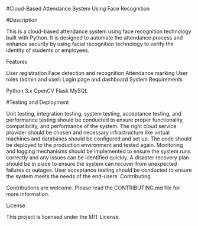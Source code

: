 #Cloud-Based Attendance System Using Face Recognition

#Description

This is a cloud-based attendance system using face recognition technology built with Python. It is designed to automate the attendance process and enhance security by using facial recognition technology to verify the identity of students or employees.

Features

User registration
Face detection and recognition
Attendance marking
User roles (admin and user)
Login page and dashboard
System Requirements

Python 3.x
OpenCV
Flask
MySQL

#Testing and Deployment

Unit testing, integration testing, system testing, acceptance testing, and performance testing should be conducted to ensure proper functionality, compatibility, and performance of the system.
The right cloud service provider should be chosen and necessary infrastructure like virtual machines and databases should be configured and set up.
The code should be deployed to the production environment and tested again.
Monitoring and logging mechanisms should be implemented to ensure the system runs correctly and any issues can be identified quickly.
A disaster recovery plan should be in place to ensure the system can recover from unexpected failures or outages.
User acceptance testing should be conducted to ensure the system meets the needs of the end-users.
Contributing

Contributions are welcome. Please read the CONTRIBUTING.md file for more information.

License

This project is licensed under the MIT License.
